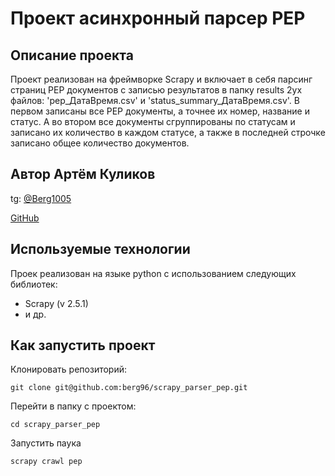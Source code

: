 # Проект асинхронный парсер PEP

## Описание проекта 

Проект реализован на фреймворке Scrapy и включает в себя парсинг страниц PEP документов с записью результатов в папку results 2ух файлов: 'pep_ДатаВремя.csv' и 'status_summary_ДатаВремя.csv'. В первом записаны все PEP документы, а точнее их номер, название и статус. А во втором все документы сгруппированы по статусам и записано их количество в каждом статусе, а также в последней строчке записано общее количество документов.

## Автор Артём Куликов

tg: [@Berg1005](https://t.me/berg1005)

[GitHub](https://github.com/berg96)

## Используемые технологии 

Проек реализован на языке python c использованием следующих библиотек:

* Scrapy (v 2.5.1)
* и др.


## Как запустить проект

Клонировать репозиторий:
```
git clone git@github.com:berg96/scrapy_parser_pep.git
```
Перейти в папку с проектом:
```
cd scrapy_parser_pep
```
Запустить паука
```
scrapy crawl pep
```

